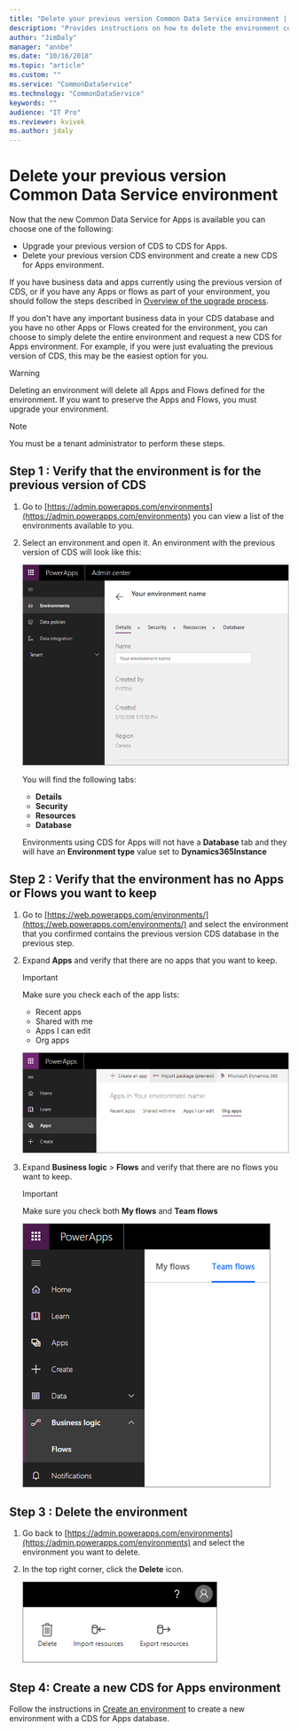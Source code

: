 ```yaml
---
title: "Delete your previous version Common Data Service environment | Microsoft Docs"
description: "Provides instructions on how to delete the environment containing the previous version of Common Data Service"
author: "JimDaly"
manager: "annbe"
ms.date: "10/16/2018"
ms.topic: "article"
ms.custom: ""
ms.service: "CommonDataService"
ms.technology: "CommonDataService"
keywords: ""
audience: "IT Pro"
ms.reviewer: kvivek
ms.author: jdaly
---
```

# Delete your previous version Common Data Service environment

Now that the new Common Data Service for Apps is available you can choose one of the following:

- Upgrade your previous version of CDS to CDS for Apps.
- Delete your previous version CDS environment and create a new CDS for Apps environment.

If you have business data and apps currently using the previous version of CDS, or if you have any Apps or flows as part of your environment, you should follow the steps described in [Overview of the upgrade process](upgrade-overview.md).

If you don't have any important business data in your CDS database and you have no other Apps or Flows created for the environment, you can choose to simply delete the entire environment and request a new CDS for Apps environment. For example, if you were just evaluating the previous version of CDS, this may be the easiest option for you.

> [!WARNING]
> Deleting an environment will delete all Apps and Flows defined for the environment. If you want to preserve the Apps and Flows, you must upgrade your environment.

> [!NOTE]
> You must be a tenant administrator to perform these steps.

## Step 1 : Verify that the environment is for the previous version of CDS

1. Go to [https://admin.powerapps.com/environments](https://admin.powerapps.com/environments) you can view a list of the environments available to you.

2. Select an environment and open it. An environment with the previous version of CDS will look like this:

    ![previous version CDS environment](media/previous-version-cds-environment.png)

    You will find the following tabs: 

    - **Details**
    - **Security**
    - **Resources**
    - **Database**

    Environments using CDS for Apps will not have a **Database** tab and they will have an **Environment type** value set to **Dynamics365Instance**

## Step 2 : Verify that the environment has no Apps or Flows you want to keep

1. Go to [https://web.powerapps.com/environments/](https://web.powerapps.com/environments/) and select the environment that you confirmed contains the previous version CDS database in the previous step. 

2. Expand **Apps** and verify that there are no apps that you want to keep.

    > [!IMPORTANT]
    > Make sure you check each of the app lists:
    > 
    > - Recent apps
    > - Shared with me
    > - Apps I can edit
    > - Org apps

    ![All the app lists](media/app-lists.png)

3. Expand **Business logic** > **Flows** and verify that there are no flows you want to keep.

    > [!IMPORTANT]
    > Make sure you check both **My flows** and **Team flows**

    ![flow lists](media/flow-list.png)

## Step 3 : Delete the environment

1. Go back to [https://admin.powerapps.com/environments](https://admin.powerapps.com/environments) and select the environment you want to delete.

2. In the top right corner, click the **Delete** icon.

    ![delete icon](media/delete-icon.png)

## Step 4: Create a new CDS for Apps environment

Follow the instructions in [Create an environment](/powerapps/administrator/create-environment) to create a new environment with a CDS for Apps database.